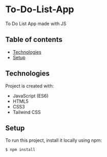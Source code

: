# To-Do-List-App
To Do List App made with JS

## Table of contents
* [Technologies](#technologies)
* [Setup](#setup)

## Technologies
Project is created with:
* JavaScript (ES6)
* HTML5
* CSS3
* Tailwind CSS

## Setup
To run this project, install it locally using npm:

```
$ npm install
```
